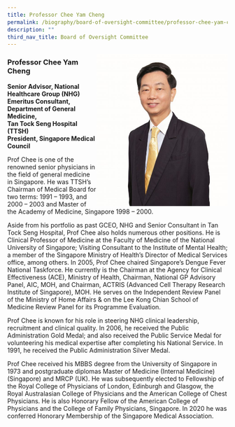 ```yaml
---
title: Professor Chee Yam Cheng
permalink: /biography/board-of-oversight-committee/professor-chee-yam-cheng/
description: ""
third_nav_title: Board of Oversight Committee
---
```

<img src="/images/Biography/Board%20of%20Oversight%20Committee/professor-chee-yam-cheng.jpg" style="width:300px" align="right">

### Professor Chee Yam Cheng

<b>Senior Advisor, National Healthcare Group (NHG)  
Emeritus Consultant, Department of General Medicine,  
Tan Tock Seng Hospital (TTSH)  
President, Singapore Medical Council </b>

Prof Chee is one of the renowned senior physicians in the field of general medicine in Singapore. He was TTSH’s Chairman of Medical Board for two terms: 1991 – 1993, and 2000 – 2003 and Master of the Academy of Medicine, Singapore 1998 – 2000.

Aside from his portfolio as past GCEO, NHG and Senior Consultant in Tan Tock Seng Hospital, Prof Chee also holds numerous other positions. He is Clinical Professor of Medicine at the Faculty of Medicine of the National University of Singapore; Visiting Consultant to the Institute of Mental Health; a member of the Singapore Ministry of Health’s Director of Medical Services office, among others. In 2005, Prof Chee chaired Singapore’s Dengue Fever National Taskforce. He currently is the Chairman at the Agency for Clinical Effectiveness (ACE), Ministry of Health, Chairman, National GP Advisory Panel, AIC, MOH, and Chairman, ACTRIS (Advanced Cell Therapy Research Institute of Singapore), MOH. He serves on the Independent Review Panel of the Ministry of Home Affairs &amp; on the Lee Kong Chian&nbsp;School of Medicine&nbsp;Review Panel for its Programme Evaluation.

Prof Chee is known for his role in steering NHG clinical leadership, recruitment and clinical quality. In 2006, he received the Public Administration Gold Medal; and also received the Public Service Medal for volunteering his medical expertise after completing his National Service. In 1991, he received the Public Administration Silver Medal.

Prof Chee received his MBBS degree from the University of Singapore in 1973 and postgraduate diplomas Master of Medicine (Internal Medicine) (Singapore) and MRCP (UK). He was subsequently elected to Fellowship of the Royal College of Physicians of London, Edinburgh and Glasgow, the Royal Australasian College of Physicians and the American College of Chest Physicians. He is also Honorary Fellow of the American College of Physicians and the College of Family Physicians, Singapore. In 2020 he was conferred Honorary Membership of the Singapore Medical Association.

<!--
<table>
	<tbody>
		<tr>
			<td style="width:40%">
				<img src="/images/Biography/professor-chee-yam-cheng.jpg">
			</td>
			<td style="width:60%">
				<h3>Professor Chee Yam Cheng</h3>
				<br>
<b>Senior Advisor, National Healthcare Group (NHG)
Emeritus Consultant, Department of General Medicine,
Tan Tock Seng Hospital (TTSH)
	President, Singapore Medical Council</b>

Prof Chee is one of the renowned senior physicians in the field of general medicine in Singapore. He was TTSH’s Chairman of Medical Board for two terms: 1991 – 1993, and 2000 – 2003 and Master of the Academy of Medicine, Singapore 1998 – 2000.

Aside from his portfolio as past GCEO, NHG and Senior Consultant in Tan Tock Seng Hospital, Prof Chee also holds numerous other positions. He is Clinical Professor of Medicine at the Faculty of Medicine of the National University of Singapore; Visiting Consultant to the Institute of Mental Health; a member of the Singapore Ministry of Health’s Director of Medical Services office, among others. In 2005, Prof Chee chaired Singapore’s Dengue Fever National Taskforce. He currently is the Chairman at the Agency for Clinical Effectiveness (ACE), Ministry of Health, Chairman, National GP Advisory Panel, AIC, MOH, and Chairman, ACTRIS (Advanced Cell Therapy Research Institute of Singapore), MOH. He serves on the Independent Review Panel of the Ministry of Home Affairs &amp; on the Lee Kong Chian School of Medicine Review Panel for its Programme Evaluation.

Prof Chee is known for his role in steering NHG clinical leadership, recruitment and clinical quality. In 2006, he received the Public Administration Gold Medal; and also received the Public Service Medal for volunteering his medical expertise after completing his National Service. In 1991, he received the Public Administration Silver Medal.

Prof Chee received his MBBS degree from the University of Singapore in 1973 and postgraduate diplomas Master of Medicine (Internal Medicine) (Singapore) and MRCP (UK). He was subsequently elected to Fellowship of the Royal College of Physicians of London, Edinburgh and Glasgow, the Royal Australasian College of Physicians and the American College of Chest Physicians. He is also Honorary Fellow of the American College of Physicians and the College of Family Physicians, Singapore. In 2020 he was conferred Honorary Membership of the Singapore Medical Association.
			</td>
		</tr>
	</tbody>
	</table>
-->